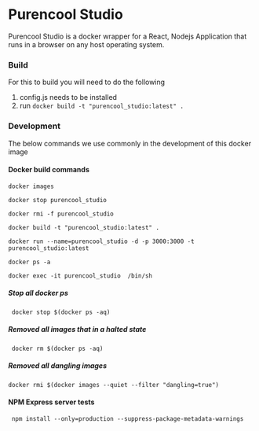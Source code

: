 # Purencool Studio 
Purencool Studio is a docker wrapper for a React, Nodejs Application that runs in a browser on any host operating system.

### Build
For this to build you will need to do the following
1. config.js needs to be installed
2. run `docker build -t "purencool_studio:latest" .`


### Development

The below commands we use commonly in the development of this docker image

#### Docker build commands


```
docker images
```

```
docker stop purencool_studio
```

```
docker rmi -f purencool_studio
```

```
docker build -t "purencool_studio:latest" .
```

```
docker run --name=purencool_studio -d -p 3000:3000 -t purencool_studio:latest
```

```
docker ps -a
```

```
docker exec -it purencool_studio  /bin/sh
```

##### Stop all docker ps

```
 docker stop $(docker ps -aq)
```


##### Removed all images that in a halted state 


```
 docker rm $(docker ps -aq)
```

##### Removed all dangling images

```
docker rmi $(docker images --quiet --filter "dangling=true")
```


#### NPM Express server tests

```
 npm install --only=production --suppress-package-metadata-warnings
```